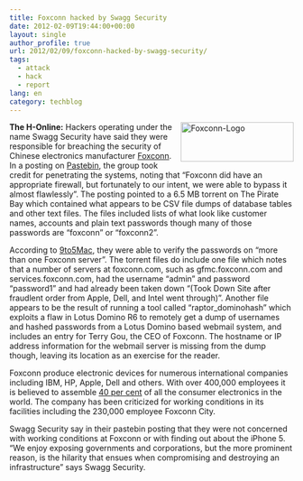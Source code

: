 ```yaml
---
title: Foxconn hacked by Swagg Security
date: 2012-02-09T19:44:00+00:00
layout: single
author_profile: true
url: 2012/02/09/foxconn-hacked-by-swagg-security/
tags:
  - attack
  - hack
  - report
lang: en
category: techblog
---
```

[<img title="Foxconn-Logo" border="0" alt="Foxconn-Logo" align="right" src="http://lh3.ggpht.com/-QIJCS3rMoFE/TzQa9XARDQI/AAAAAAAAEmk/jaD_a1uoSaw/Foxconn-Logo_thumb1.jpg?imgmax=800" width="200" height="70" />](http://lh5.ggpht.com/-OYepUgy-TpI/TzQazHjscRI/AAAAAAAAEmc/Ei0UAeZUmWc/s1600-h/Foxconn-Logo1.jpg)**The H-Online:** Hackers operating under the name Swagg Security have said they were responsible for breaching the security of Chinese electronics manufacturer [Foxconn](http://www.foxconn.com/). In a posting on [Pastebin](http://pastebin.com/DbHu7xCQ), the group took credit for penetrating the systems, noting that “Foxconn did have an appropriate firewall, but fortunately to our intent, we were able to bypass it almost flawlessly”. The posting pointed to a 6.5 MB torrent on The Pirate Bay which contained what appears to be CSV file dumps of database tables and other text files. The files included lists of what look like customer names, accounts and plain text passwords though many of those passwords are “foxconn” or “foxconn2”. 

According to [9to5Mac](http://9to5mac.com/2012/02/08/foxconn-hacked-by-group-called-swaggsec-heres-what-they-are-looking-at/), they were able to verify the passwords on “more than one Foxconn server”. The torrent files do include one file which notes that a number of servers at foxconn.com, such as gfmc.foxconn.com and services.foxconn.com, had the username “admin” and password “password1” and had already been taken down “(Took Down Site after fraudlent order from Apple, Dell, and Intel went through)”. Another file appears to be the result of running a tool called “raptor_dominohash” which exploits a flaw in Lotus Domino R6 to remotely get a dump of usernames and hashed passwords from a Lotus Domino based webmail system, and includes an entry for Terry Gou, the CEO of Foxconn. The hostname or IP address information for the webmail server is missing from the dump though, leaving its location as an exercise for the reader. 

Foxconn produce electronic devices for numerous international companies including IBM, HP, Apple, Dell and others. With over 400,000 employees it is believed to assemble [40 per cent](http://www.nytimes.com/2012/01/22/business/apple-america-and-a-squeezed-middle-class.html?_r=1&pagewanted=all) of all the consumer electronics in the world. The company has been criticized for working conditions in its facilities including the 230,000 employee Foxconn City. 

Swagg Security say in their pastebin posting that they were not concerned with working conditions at Foxconn or with finding out about the iPhone 5. “We enjoy exposing governments and corporations, but the more prominent reason, is the hilarity that ensues when compromising and destroying an infrastructure” says Swagg Security.